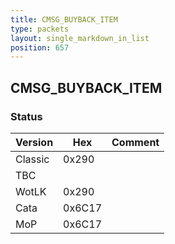 ```yaml
---
title: CMSG_BUYBACK_ITEM
type: packets
layout: single_markdown_in_list
position: 657
---
```


## CMSG_BUYBACK_ITEM

### Status

Version    | Hex        | Comment
---------- | ---------- | ---------- 
Classic    | 0x290      | 
TBC        |            |
WotLK      | 0x290      | 
Cata       | 0x6C17     | 
MoP        | 0x6C17     | 